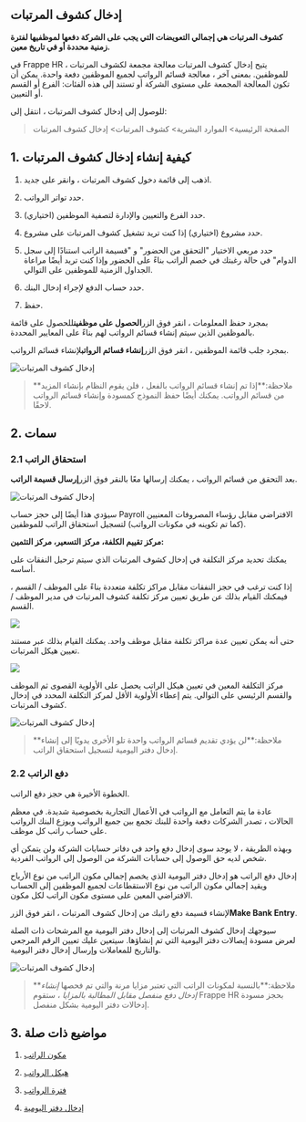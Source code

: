 ## إدخال كشوف المرتبات

**كشوف المرتبات هي إجمالي التعويضات التي يجب على الشركة دفعها لموظفيها لفترة زمنية محددة أو في تاريخ معين.**

في Frappe HR ، يتيح إدخال كشوف المرتبات معالجة مجمعة لكشوف المرتبات للموظفين. بمعنى آخر ، معالجة قسائم الرواتب لجميع الموظفين دفعة واحدة. يمكن أن تكون المعالجة المجمعة على مستوى الشركة أو تستند إلى هذه الفئات: الفرع أو القسم أو التعيين.

للوصول إلى إدخال كشوف المرتبات ، انتقل إلى:

> الصفحة الرئيسية> الموارد البشرية> كشوف المرتبات> إدخال كشوف المرتبات

## 1. كيفية إنشاء إدخال كشوف المرتبات

1. اذهب إلى قائمة دخول كشوف المرتبات ، وانقر على جديد.
    
2. حدد تواتر الرواتب.
    
3. حدد الفرع والتعيين والإدارة لتصفية الموظفين (اختياري).
    
4. حدد مشروع (اختياري) إذا كنت تريد تشغيل كشوف المرتبات على مشروع.
    
5. حدد مربعي الاختيار "التحقق من الحضور" و "قسيمة الراتب استنادًا إلى سجل الدوام" في حالة رغبتك في خصم الراتب بناءً على الحضور وإذا كنت تريد أيضًا مراعاة الجداول الزمنية للموظفين على التوالي.
    
6. حدد حساب الدفع لإجراء إدخال البنك.
    
7. حفظ.
    

بمجرد حفظ المعلومات ، انقر فوق الزر**الحصول على موظفين**للحصول على قائمة بالموظفين الذين سيتم إنشاء قسائم الرواتب لهم بناءً على المعايير المحددة.

بمجرد جلب قائمة الموظفين ، انقر فوق الزر**إنشاء قسائم الرواتب**لإنشاء قسائم الرواتب.

![إدخال كشوف المرتبات](https://docs.erpnext.com/files/payroll-entry-get-employees.png)

>**ملاحظة:**إذا تم إنشاء قسائم الرواتب بالفعل ، فلن يقوم النظام بإنشاء المزيد من قسائم الرواتب. يمكنك أيضًا حفظ النموذج كمسودة وإنشاء قسائم الرواتب لاحقًا.

## 2. سمات

### 2.1 استحقاق الراتب

بعد التحقق من قسائم الرواتب ، يمكنك إرسالها معًا بالنقر فوق الزر**إرسال قسيمة الراتب**.

![إدخال كشوف المرتبات](https://docs.erpnext.com/files/payroll-entry.png)

سيؤدي هذا أيضًا إلى حجز حساب Payroll الافتراضي مقابل رؤساء المصروفات المعنيين (كما تم تكوينه في مكونات الرواتب) لتسجيل استحقاق الراتب للموظفين.

**مركز تقييم الكلفة، مركز التسعير، مركز التثمين:**

يمكنك تحديد مركز التكلفة في إدخال كشوف المرتبات الذي سيتم ترحيل النفقات على أساسه.

إذا كنت ترغب في حجز النفقات مقابل مراكز تكلفة متعددة بناءً على الموظف / القسم ، فيمكنك القيام بذلك عن طريق تعيين مركز تكلفة كشوف المرتبات في مدير الموظف / القسم.

![](https://docs.erpnext.com/files/ViFAtRT.png)

حتى أنه يمكن تعيين عدة مراكز تكلفة مقابل موظف واحد. يمكنك القيام بذلك عبر مستند تعيين هيكل المرتبات.

![](https://docs.erpnext.com/files/hUnTWPJ.png)

مركز التكلفة المعين في تعيين هيكل الراتب يحصل على الأولوية القصوى ثم الموظف والقسم الرئيسي على التوالي. يتم إعطاء الأولوية الأقل لمركز التكلفة المحدد في إدخال كشوف المرتبات.

![إدخال كشوف المرتبات](https://docs.erpnext.com/files/payroll-make-accrual-entry.png)

>**ملاحظة:**لن يؤدي تقديم قسائم الرواتب واحدة تلو الأخرى يدويًا إلى إنشاء إدخال دفتر اليومية لتسجيل استحقاق الراتب.

### 2.2 دفع الراتب

الخطوة الأخيرة هي حجز دفع الراتب.

عادة ما يتم التعامل مع الرواتب في الأعمال التجارية بخصوصية شديدة. في معظم الحالات ، تصدر الشركات دفعة واحدة للبنك تجمع بين جميع الرواتب ويوزع البنك الرواتب على حساب راتب كل موظف.

وبهذه الطريقة ، لا يوجد سوى إدخال دفع واحد في دفاتر حسابات الشركة ولن يتمكن أي شخص لديه حق الوصول إلى حسابات الشركة من الوصول إلى الرواتب الفردية.

إدخال دفع الراتب هو إدخال دفتر اليومية الذي يخصم إجمالي مكون الراتب من نوع الأرباح ويقيد إجمالي مكون الراتب من نوع الاستقطاعات لجميع الموظفين إلى الحساب الافتراضي المعين على مستوى مكون الراتب لكل مكون.

لإنشاء قسيمة دفع راتبك من إدخال كشوف المرتبات ، انقر فوق الزر**Make Bank Entry**.

سيوجهك إدخال كشوف المرتبات إلى إدخال دفتر اليومية مع المرشحات ذات الصلة لعرض مسودة إيصالات دفتر اليومية التي تم إنشاؤها. سيتعين عليك تعيين الرقم المرجعي والتاريخ للمعاملات وإرسال إدخال دفتر اليومية.

![إدخال كشوف المرتبات](https://docs.erpnext.com/files/payroll-make-bank-entry.png)

>**ملاحظة:**بالنسبة لمكونات الراتب التي تعتبر مزايا مرنة والتي تم فحصها _إنشاء إدخال دفع منفصل مقابل المطالبة بالمزايا_ ، ستقوم Frappe HR بحجز مسودة إدخالات دفتر اليومية بشكل منفصل.

## 3. مواضيع ذات صلة

1. [مكون الراتب](https://docs.erpnext.com/docs/v14/user/manual/en/human-resources/salary-component)
    
2. [هيكل الرواتب](https://docs.erpnext.com/docs/v14/user/manual/en/human-resources/salary-structure)
    
3. [فترة الرواتب](https://docs.erpnext.com/docs/v14/user/manual/en/human-resources/payroll-period)
    
4. [إدخال دفتر اليومية](https://docs.erpnext.com/docs/v14/user/manual/en/accounts/journal-entry)